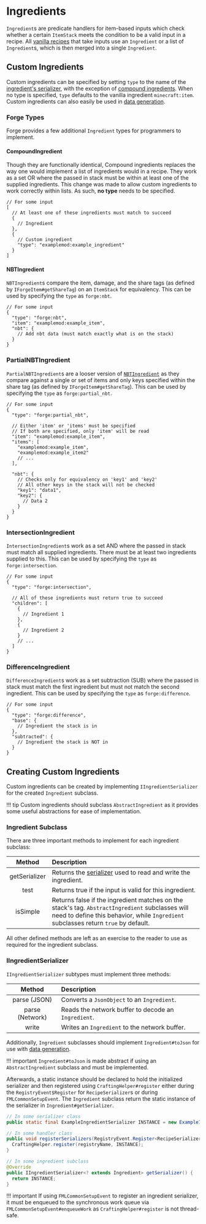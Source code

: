 Ingredients
===========

`Ingredient`s are predicate handlers for item-based inputs which check whether a certain `ItemStack` meets the condition to be a valid input in a recipe. All [vanilla recipes][recipes] that take inputs use an `Ingredient` or a list of `Ingredient`s, which is then merged into a single `Ingredient`.

Custom Ingredients
------------------

Custom ingredients can be specified by setting `type` to the name of the [ingredient's serializer][serializer], with the exception of [compound ingredients][compound]. When no type is specified, `type` defaults to the vanilla ingredient `minecraft:item`. Custom ingredients can also easily be used in [data generation][datagen].

### Forge Types

Forge provides a few additional `Ingredient` types for programmers to implement. 

#### CompoundIngredient

Though they are functionally identical, Compound ingredients replaces the way one would implement a list of ingredients would in a recipe. They work as a set OR where the passed in stack must be within at least one of the supplied ingredients. This change was made to allow custom ingredients to work correctly within lists. As such, **no type** needs to be specified.

```json5
// For some input
[
  // At least one of these ingredients must match to succeed
  {
    // Ingredient
  },
  {
    // Custom ingredient
    "type": "examplemod:example_ingredient"
  }
]
```

#### NBTIngredient

`NBTIngredient`s compare the item, damage, and the share tags (as defined by `IForgeItem#getShareTag`) on an `ItemStack` for equivalency. This can be used by specifying the `type` as `forge:nbt`.

```json5
// For some input
{
  "type": "forge:nbt",
  "item": "examplemod:example_item",
  "nbt": {
    // Add nbt data (must match exactly what is on the stack)
  }
}
```

### PartialNBTIngredient

`PartialNBTIngredient`s are a looser version of [`NBTIngredient`][nbt] as they compare against a single or set of items and only keys specified within the share tag (as defined by `IForgeItem#getShareTag`). This can be used by specifying the `type` as `forge:partial_nbt`.

```json5
// For some input
{
  "type": "forge:partial_nbt",

  // Either 'item' or 'items' must be specified
  // If both are specified, only 'item' will be read
  "item": "examplemod:example_item",
  "items": [
    "examplemod:example_item",
    "examplemod:example_item2"
    // ...
  ],

  "nbt": {
    // Checks only for equivalency on 'key1' and 'key2'
    // All other keys in the stack will not be checked
    "key1": "data1",
    "key2": {
      // Data 2
    }
  }
}
```

### IntersectionIngredient

`IntersectionIngredient`s work as a set AND where the passed in stack must match all supplied ingredients. There must be at least two ingredients supplied to this. This can be used by specifying the `type` as `forge:intersection`.

```json5
// For some input
{
  "type": "forge:intersection",

  // All of these ingredients must return true to succeed
  "children": [
    {
      // Ingredient 1
    },
    {
      // Ingredient 2
    }
    // ...
  ]
}
```

### DifferenceIngredient

`DifferenceIngredient`s work as a set subtraction (SUB) where the passed in stack must match the first ingredient but must not match the second ingredient. This can be used by specifying the `type` as `forge:difference`.

```json5
// For some input
{
  "type": "forge:difference",
  "base": {
    // Ingredient the stack is in
  },
  "subtracted": {
    // Ingredient the stack is NOT in
  }
}
```

Creating Custom Ingredients
---------------------------

Custom ingredients can be created by implementing `IIngredientSerializer` for the created `Ingredient` subclass.

!!! tip
    Custom ingredients should subclass `AbstractIngredient` as it provides some useful abstractions for ease of implementation.

### Ingredient Subclass

There are three important methods to implement for each ingredient subclass:

 Method       | Description
 :---:        | :---
getSerializer | Returns the [serializer] used to read and write the ingredient.
test          | Returns true if the input is valid for this ingredient.
isSimple      | Returns false if the ingredient matches on the stack's tag. `AbstractIngredient` subclasses will need to define this behavior, while `Ingredient` subclasses return `true` by default.

All other defined methods are left as an exercise to the reader to use as required for the ingredient subclass.

### IIngredientSerializer

`IIngredientSerializer` subtypes must implement three methods:

 Method         | Description
 :---:          | :---
parse (JSON)    | Converts a `JsonObject` to an `Ingredient`.
parse (Network) | Reads the network buffer to decode an `Ingredient`.
write           | Writes an `Ingredient` to the network buffer.

Additionally, `Ingredient` subclasses should implement `Ingredient#toJson` for use with [data generation][datagen].

!!! important
    `Ingredient#toJson` is made abstract if using an `AbstractIngredient` subclass and must be implemented.

Afterwards, a static instance should be declared to hold the initialized serializer and then registered using `CraftingHelper#register` either during the `RegistryEvent$Register` for `RecipeSerializer`s or during `FMLCommonSetupEvent`. The `Ingredient` subclass return the static instance of the serializer in `Ingredient#getSerializer`.

```java
// In some serializer class
public static final ExampleIngredientSerializer INSTANCE = new ExampleIngredientSerializer();

// In some handler class
public void registerSerializers(RegistryEvent.Register<RecipeSerializer<?>> event) {
  CraftingHelper.register(registryName, INSTANCE);
}

// In some ingredient subclass
@Override
public IIngredientSerializer<? extends Ingredient> getSerializer() {
  return INSTANCE;
}
```

!!! important
    If using `FMLCommonSetupEvent` to register an ingredient serializer, it must be enqueued to the synchronous work queue via `FMLCommonSetupEvent#enqueueWork` as `CraftingHelper#register` is not thread-safe.

[recipes]: https://minecraft.fandom.com/wiki/Recipe#List_of_recipe_types
[nbt]: #nbtingredient
[serializer]: #iingredientserializer
[compound]: #compoundingredient
[datagen]: ../../../datagen/server/recipes.md
